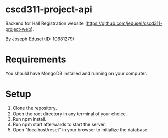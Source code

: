 # cscd311-project-api
Backend for Hall Registration website (https://github.com/jedusei/cscd311-project-web).

By Joseph Edusei (ID: 10681279)

# Requirements
You should have MongoDB installed and running on your computer.

# Setup
1.  Clone the repository.
2.  Open the root directory in any terminal of your choice.
3.  Run npm install.
4.  Run npm start afterwards to start the server.
5.  Open "localhost/reset" in your browser to initialize the database.
